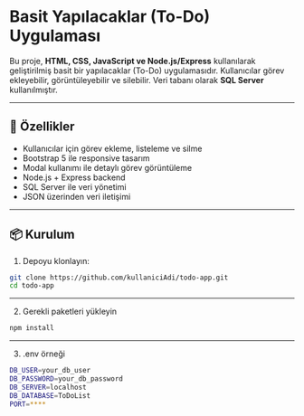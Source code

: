 # Basit Yapılacaklar (To-Do) Uygulaması

Bu proje, **HTML, CSS, JavaScript ve Node.js/Express** kullanılarak geliştirilmiş basit bir yapılacaklar (To-Do) uygulamasıdır. Kullanıcılar görev ekleyebilir, görüntüleyebilir ve silebilir. Veri tabanı olarak **SQL Server** kullanılmıştır.

---

## 🚀 Özellikler

- Kullanıcılar için görev ekleme, listeleme ve silme
- Bootstrap 5 ile responsive tasarım
- Modal kullanımı ile detaylı görev görüntüleme
- Node.js + Express backend
- SQL Server ile veri yönetimi
- JSON üzerinden veri iletişimi

---

## 📦 Kurulum

1. Depoyu klonlayın:
```bash
git clone https://github.com/kullaniciAdi/todo-app.git
cd todo-app
```
---
2. Gerekli paketleri yükleyin
```bash
npm install
```
---
3. .env örneği
```bash
DB_USER=your_db_user
DB_PASSWORD=your_db_password
DB_SERVER=localhost
DB_DATABASE=ToDoList
PORT=****
```
